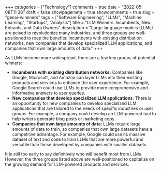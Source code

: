+++
categories = ["Technology"]
comments = true
date = "2022-05-08T11:36"
draft = false
showpagemeta = true
showcomments = true
slug = "genai-winnners"
tags = ["Software Engineering", "LLMs", "Machine Learning", "Startups", "Analysis"]
title = "LLM Winners: Incumbents, New Entrants, and Data Owners"
description = "Large language models (LLMs) are poised to revolutionize many industries, and three groups are well-positioned to reap the benefits: incumbents with existing distribution networks, new companies that develop specialized LLM applications, and companies that own large amounts of data."
+++

As LLMs become more widespread, there are a few key groups of potential winners:

* **Incumbents with existing distribution networks:** Companies like Google, Microsoft, and Amazon can layer LLMs into their existing products and services to enhance the user experience. For example, Google Search could use LLMs to provide more comprehensive and informative answers to user queries.
* **New companies that develop specialized LLM applications:** There is an opportunity for new companies to develop specialized LLM applications that are tailored to the needs of specific industries or user groups. For example, a company could develop an LLM-powered tool to help writers generate blog posts or marketing copy.
* **Companies that own large amounts of data:** LLMs require large amounts of data to train, so companies that own large datasets have a competitive advantage. For example, Google could use its massive dataset of text and code to train LLMs that are more powerful and versatile than those developed by companies with smaller datasets.

It is still too early to say definitively who will benefit most from LLMs. However, the three groups listed above are well-positioned to capitalize on the growing demand for LLM-powered products and services.

